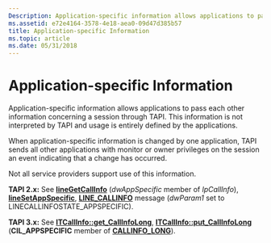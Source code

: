 ```yaml
---
Description: Application-specific information allows applications to pass each other information concerning a session through TAPI. This information is not interpreted by TAPI and usage is entirely defined by the applications.
ms.assetid: e72e4164-3578-4e18-aea0-09d47d385b57
title: Application-specific Information
ms.topic: article
ms.date: 05/31/2018
---
```


# Application-specific Information

Application-specific information allows applications to pass each other information concerning a session through TAPI. This information is not interpreted by TAPI and usage is entirely defined by the applications.

When application-specific information is changed by one application, TAPI sends all other applications with monitor or owner privileges on the session an event indicating that a change has occurred.

Not all service providers support use of this information.

**TAPI 2.x:** See [**lineGetCallInfo**](https://msdn.microsoft.com/library/ms735720(v=VS.85).aspx) (*dwAppSpecific* member of *lpCallInfo*), [**lineSetAppSpecific**](https://msdn.microsoft.com/library/ms736082(v=VS.85).aspx), [**LINE\_CALLINFO**](https://msdn.microsoft.com/library/ms736518(v=VS.85).aspx) message (*dwParam1* set to LINECALLINFOSTATE\_APPSPECIFIC).

**TAPI 3.x:** See [**ITCallInfo::get\_CallInfoLong**](/windows/desktop/api/tapi3if/nf-tapi3if-itcallinfo-get_callinfolong), [**ITCallInfo::put\_CallInfoLong**](/windows/desktop/api/tapi3if/nf-tapi3if-itcallinfo-put_callinfolong) (**CIL\_APPSPECIFIC** member of [**CALLINFO\_LONG**](/windows/desktop/api/Tapi3if/ne-tapi3if-callinfo_long)).

 

 



